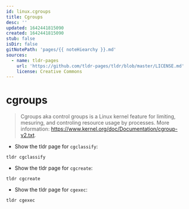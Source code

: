 ```yaml
---
id: linux.cgroups
title: Cgroups
desc: ''
updated: 1642441815090
created: 1642441815090
stub: false
isDir: false
gitNotePath: 'pages/{{ noteHiearchy }}.md'
sources:
  - name: tldr-pages
    url: 'https://github.com/tldr-pages/tldr/blob/master/LICENSE.md'
    license: Creative Commons
---
```

# cgroups

> Cgroups aka control groups is a Linux kernel feature for limiting, mesuring, and controling resource usage by processes.
> More information: <https://www.kernel.org/doc/Documentation/cgroup-v2.txt>.

- Show the tldr page for `cgclassify`:

`tldr cgclassify`

- Show the tldr page for `cgcreate`:

`tldr cgcreate`

- Show the tldr page for `cgexec`:

`tldr cgexec`

